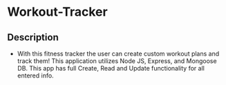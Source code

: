 # Workout-Tracker

## Description

* With this fitness tracker the user can create custom workout plans and track them! This application utilizes Node JS, Express, and Mongoose DB. This app has full Create, Read and Update functionality for all entered info.